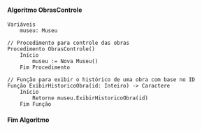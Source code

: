 #### Algoritmo ObrasControle
    Variáveis
        museu: Museu

    // Procedimento para controle das obras
    Procedimento ObrasControle()
        Início
            museu := Nova Museu()
        Fim Procedimento

    // Função para exibir o histórico de uma obra com base no ID
    Função ExibirHistoricoObra(id: Inteiro) -> Caractere
        Início
            Retorne museu.ExibirHistoricoObra(id)
        Fim Função
#### Fim Algoritmo
